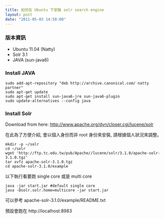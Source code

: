 ```yaml
---
title: 如何在 Ubuntu 下安裝 solr search engine
layout: post
date: "2011-05-03 14:50:00"
---
```

### 版本資訊

* Ubuntu 11.04 (Natty)
* Solr 3.1
* JAVA (sun-java6)

### Install JAVA

    sudo add-apt-repository "deb http://archive.canonical.com/ natty partner"
    sudo apt-get update   
    sudo apt-get install sun-java6-jre sun-java6-plugin
    sudo update-alternatives --config java

### Install Solr

Download from here: <http://www.apache.org/dyn/closer.cgi/lucene/solr>

在此為了方便介紹, 會以個人身份而非 root 身份來安裝, 請根據個人狀況來調整。

    mkdir -p ~/solr
    cd ~/solr
    wget 'http://ftp.tc.edu.tw/pub/Apache//lucene/solr/3.1.0/apache-solr-3.1.0.tgz'
    tar xvfz apache-solr-3.1.0.tgz
    cd apache-solr-3.1.0/example

以下執行看要跑 single core 或是 multi core

    java -jar start.jar #default single core
    java -Dsolr.solr.home=multicore -jar start.jar

可以參考 apache-solr-3.1.0/example/README.txt

預設會跑在 http://localhost:8983

